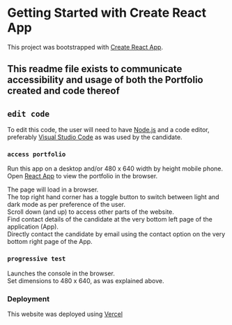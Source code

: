 # Getting Started with Create React App

This project was bootstrapped with [Create React App](https://create-react-app.dev/).

## This readme file exists to communicate accessibility and usage of both the Portfolio created and code thereof

## `edit code`

To edit this code, the user will need to have [Node.js](https://nodejs.org/en/) and a code editor, preferably [Visual Studio Code](https://code.visualstudio.com/) as was used by the candidate.

### `access portfolio`

Run this app on a desktop and/or 480 x 640 width by height mobile phone.\
Open [React App](https://software-development-challenge.vercel.app/) to view the portfolio in the browser.

The page will load in a browser.\
The top right hand corner has a toggle button to switch between light and dark mode as per preference of the user.\
Scroll down (and up) to access other parts of the website.\
Find contact details of the candidate at the very bottom left page of the application (App).\
Directly contact the candidate by email using the contact option on the very bottom right page of the App.

### `progressive test`

Launches the console in the browser.\
Set dimensions to 480 x 640, as was explained above.

### Deployment

This website was deployed using [Vercel](https://vercel.com/docs)
